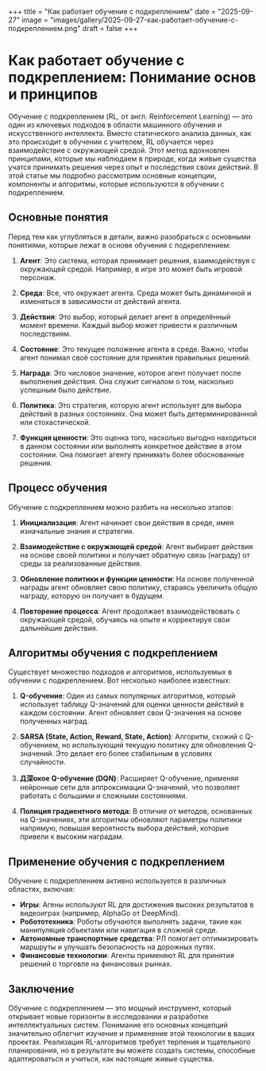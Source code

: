 +++
title = "Как работает обучение с подкреплением"
date = "2025-09-27"
image = "images/gallery/2025-09-27-как-работает-обучение-с-подкреплением.png"
draft = false
+++

# Как работает обучение с подкреплением: Понимание основ и принципов

Обучение с подкреплением (RL, от англ. Reinforcement Learning) — это один из ключевых подходов в области машинного обучения и искусственного интеллекта. Вместо статического анализа данных, как это происходит в обучении с учителем, RL обучается через взаимодействие с окружающей средой. Этот метод вдохновлен принципами, которые мы наблюдаем в природе, когда живые существа учатся принимать решения через опыт и последствия своих действий. В этой статье мы подробно рассмотрим основные концепции, компоненты и алгоритмы, которые используются в обучении с подкреплением.

## Основные понятия

Перед тем как углубляться в детали, важно разобраться с основными понятиями, которые лежат в основе обучения с подкреплением:

1. **Агент**: Это система, которая принимает решения, взаимодействуя с окружающей средой. Например, в игре это может быть игровой персонаж.

2. **Среда**: Все, что окружает агента. Среда может быть динамичной и изменяться в зависимости от действий агента.

3. **Действия**: Это выбор, который делает агент в определённый момент времени. Каждый выбор может привести к различным последствиям.

4. **Состояние**: Это текущее положение агента в среде. Важно, чтобы агент понимал своё состояние для принятия правильных решений.

5. **Награда**: Это числовое значение, которое агент получает после выполнения действия. Она служит сигналом о том, насколько успешным было действие.

6. **Политика**: Это стратегия, которую агент использует для выбора действий в разных состояниях. Она может быть детерминированной или стохастической.

7. **Функция ценности**: Это оценка того, насколько выгодно находиться в данном состоянии или выполнять конкретное действие в этом состоянии. Она помогает агенту принимать более обоснованные решения.

## Процесс обучения

Обучение с подкреплением можно разбить на несколько этапов:

1. **Инициализация**: Агент начинает свои действия в среде, имея изначальные знания и стратегии.

2. **Взаимодействие с окружающей средой**: Агент выбирает действия на основе своей политики и получает обратную связь (награду) от среды за реализованные действия.

3. **Обновление политики и функции ценности**: На основе полученной награды агент обновляет свою политику, стараясь увеличить общую награду, которую он получает в будущем.

4. **Повторение процесса**: Агент продолжает взаимодействовать с окружающей средой, обучаясь на опыте и корректируя свои дальнейшие действия.

## Алгоритмы обучения с подкреплением

Существует множество подходов и алгоритмов, используемых в обучении с подкреплением. Вот несколько наиболее известных:

1. **Q-обучение**: Один из самых популярных алгоритмов, который использует таблицу Q-значений для оценки ценности действий в каждом состоянии. Агент обновляет свои Q-значения на основе полученных наград.

2. **SARSA (State, Action, Reward, State, Action)**: Алгоритм, схожий с Q-обучением, но использующий текущую политику для обновления Q-значений. Это делает его более стабильным в условиях случайности.

3. **Д深окое Q-обучение (DQN)**: Расширяет Q-обучение, применяя нейронные сети для аппроксимации Q-значений, что позволяет работать с большими и сложными состояниями.

4. **Полиция градиентного метода**: В отличие от методов, основанных на Q-значениях, эти алгоритмы обновляют параметры политики напрямую, повышая вероятность выбора действий, которые привели к высоким наградам.

## Применение обучения с подкреплением

Обучение с подкреплением активно используется в различных областях, включая:

- **Игры**: Агены используют RL для достижения высоких результатов в видеоиграх (например, AlphaGo от DeepMind).
- **Робототехника**: Роботы обучаются выполнять задачи, такие как манипуляция объектами или навигация в сложной среде.
- **Автономные транспортные средства**: РЛ помогает оптимизировать маршруты и улучшать безопасность на дорожных путях.
- **Финансовые технологии**: Агенты применяют RL для принятия решений о торговле на финансовых рынках.

## Заключение

Обучение с подкреплением — это мощный инструмент, который открывает новые горизонты в исследовании и разработке интеллектуальных систем. Понимание его основных концепций значительно облегчит изучение и применение этой технологии в ваших проектах. Реализация RL-алгоритмов требует терпения и тщательного планирования, но в результате вы можете создать системы, способные адаптироваться и учиться, как настоящие живые существа.